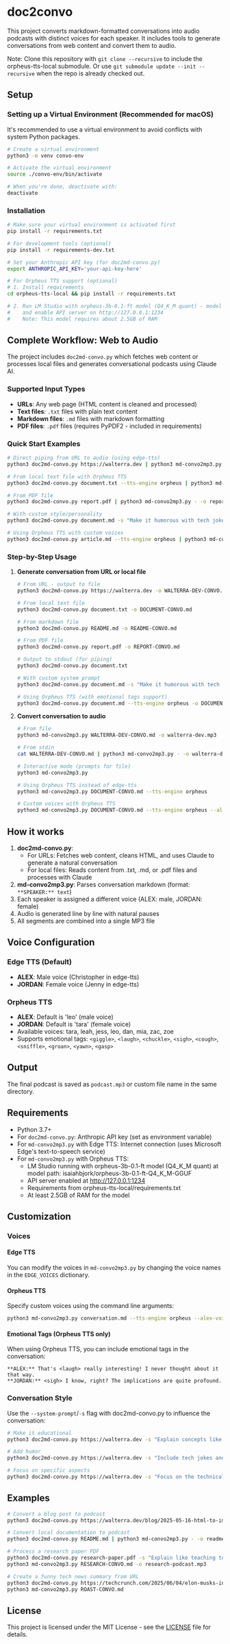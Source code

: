 # doc2convo

This project converts markdown-formatted conversations into audio podcasts with distinct voices for each speaker. It includes tools to generate conversations from web content and convert them to audio.

Note: Clone this repository with `git clone --recursive` to include the orpheus-tts-local submodule. Or use `git submodule update --init --recursive` when the repo is already checked out.

## Setup

### Setting up a Virtual Environment (Recommended for macOS)

It's recommended to use a virtual environment to avoid conflicts with system Python packages.

```bash
# Create a virtual environment
python3 -m venv convo-env

# Activate the virtual environment
source ./convo-env/bin/activate

# When you're done, deactivate with:
deactivate
```

### Installation

```bash
# Make sure your virtual environment is activated first
pip install -r requirements.txt

# For development tools (optional)
pip install -r requirements-dev.txt

# Set your Anthropic API key (for doc2md-convo.py)
export ANTHROPIC_API_KEY='your-api-key-here'

# For Orpheus TTS support (optional)
# 1. Install requirements
cd orpheus-tts-local && pip install -r requirements.txt

# 2. Run LM Studio with orpheus-3b-0.1-ft model (Q4_K_M quant) - model path: isaiahbjork/orpheus-3b-0.1-ft-Q4_K_M-GGUF
#    and enable API server on http://127.0.0.1:1234
#    Note: This model requires about 2.5GB of RAM
```

## Complete Workflow: Web to Audio

The project includes `doc2md-convo.py` which fetches web content or processes local files and generates conversational podcasts using Claude AI.

### Supported Input Types

- **URLs**: Any web page (HTML content is cleaned and processed)
- **Text files**: `.txt` files with plain text content
- **Markdown files**: `.md` files with markdown formatting
- **PDF files**: `.pdf` files (requires PyPDF2 - included in requirements)

### Quick Start Examples

```bash
# Direct piping from URL to audio (using edge-tts)
python3 doc2md-convo.py https://walterra.dev | python3 md-convo2mp3.py - -o walterra-dev.mp3

# From local text file with Orpheus TTS
python3 doc2md-convo.py document.txt --tts-engine orpheus | python3 md-convo2mp3.py - --tts-engine orpheus -o document-podcast.mp3

# From PDF file
python3 doc2md-convo.py report.pdf | python3 md-convo2mp3.py - -o report-podcast.mp3

# With custom style/personality
python3 doc2md-convo.py document.md -s "Make it humorous with tech jokes" | python3 md-convo2mp3.py -

# Using Orpheus TTS with custom voices
python3 doc2md-convo.py article.md --tts-engine orpheus | python3 md-convo2mp3.py - --tts-engine orpheus --alex-voice zac --jordan-voice zoe
```

### Step-by-Step Usage

1. **Generate conversation from URL or local file**

   ```bash
   # From URL - output to file
   python3 doc2md-convo.py https://walterra.dev -o WALTERRA-DEV-CONVO.md

   # From local text file
   python3 doc2md-convo.py document.txt -o DOCUMENT-CONVO.md

   # From markdown file
   python3 doc2md-convo.py README.md -o README-CONVO.md

   # From PDF file
   python3 doc2md-convo.py report.pdf -o REPORT-CONVO.md

   # Output to stdout (for piping)
   python3 doc2md-convo.py document.txt

   # With custom system prompt
   python3 doc2md-convo.py document.md -s "Make it humorous with tech jokes"

   # Using Orpheus TTS (with emotional tags support)
   python3 doc2md-convo.py document.md --tts-engine orpheus -o DOCUMENT-CONVO.md
   ```

2. **Convert conversation to audio**

   ```bash
   # From file
   python3 md-convo2mp3.py WALTERRA-DEV-CONVO.md -o walterra-dev.mp3

   # From stdin
   cat WALTERRA-DEV-CONVO.md | python3 md-convo2mp3.py - -o walterra-dev.mp3

   # Interactive mode (prompts for file)
   python3 md-convo2mp3.py

   # Using Orpheus TTS instead of edge-tts
   python3 md-convo2mp3.py DOCUMENT-CONVO.md --tts-engine orpheus

   # Custom voices with Orpheus TTS
   python3 md-convo2mp3.py DOCUMENT-CONVO.md --tts-engine orpheus --alex-voice zac --jordan-voice zoe
   ```

## How it works

1. **doc2md-convo.py**:
   - For URLs: Fetches web content, cleans HTML, and uses Claude to generate a natural conversation
   - For local files: Reads content from .txt, .md, or .pdf files and processes with Claude
2. **md-convo2mp3.py**: Parses conversation markdown (format: `**SPEAKER:** text`)
3. Each speaker is assigned a different voice (ALEX: male, JORDAN: female)
4. Audio is generated line by line with natural pauses
5. All segments are combined into a single MP3 file

## Voice Configuration

### Edge TTS (Default)

- **ALEX**: Male voice (Christopher in edge-tts)
- **JORDAN**: Female voice (Jenny in edge-tts)

### Orpheus TTS

- **ALEX**: Default is 'leo' (male voice)
- **JORDAN**: Default is 'tara' (female voice)
- Available voices: tara, leah, jess, leo, dan, mia, zac, zoe
- Supports emotional tags: `<giggle>`, `<laugh>`, `<chuckle>`, `<sigh>`, `<cough>`, `<sniffle>`, `<groan>`, `<yawn>`, `<gasp>`

## Output

The final podcast is saved as `podcast.mp3` or custom file name in the same directory.

## Requirements

- Python 3.7+
- For `doc2md-convo.py`: Anthropic API key (set as environment variable)
- For `md-convo2mp3.py` with Edge TTS: Internet connection (uses Microsoft Edge's text-to-speech service)
- For `md-convo2mp3.py` with Orpheus TTS:
  - LM Studio running with orpheus-3b-0.1-ft model (Q4_K_M quant) at model path: isaiahbjork/orpheus-3b-0.1-ft-Q4_K_M-GGUF
  - API server enabled at http://127.0.0.1:1234
  - Requirements from orpheus-tts-local/requirements.txt
  - At least 2.5GB of RAM for the model

## Customization

### Voices

#### Edge TTS

You can modify the voices in `md-convo2mp3.py` by changing the voice names in the `EDGE_VOICES` dictionary.

#### Orpheus TTS

Specify custom voices using the command line arguments:

```bash
python3 md-convo2mp3.py conversation.md --tts-engine orpheus --alex-voice leo --jordan-voice tara
```

#### Emotional Tags (Orpheus TTS only)

When using Orpheus TTS, you can include emotional tags in the conversation:

```
**ALEX:** That's <laugh> really interesting! I never thought about it that way.
**JORDAN:** <sigh> I know, right? The implications are quite profound.
```

### Conversation Style

Use the `--system-prompt`/`-s` flag with doc2md-convo.py to influence the conversation:

```bash
# Make it educational
python3 doc2md-convo.py https://walterra.dev -s "Explain concepts like teaching to beginners"

# Add humor
python3 doc2md-convo.py https://walterra.dev -s "Include tech jokes and puns"

# Focus on specific aspects
python3 doc2md-convo.py https://walterra.dev -s "Focus on the technical implementation details"
```

## Examples

```bash
# Convert a blog post to podcast
python3 doc2md-convo.py https://walterra.dev/blog/2025-05-16-html-to-image-rendering-server | python3 md-convo2mp3.py - -o node-html2img-render-server-podcast.mp3

# Convert local documentation to podcast
python3 doc2md-convo.py README.md | python3 md-convo2mp3.py - -o readme-podcast.mp3

# Process a research paper PDF
python3 doc2md-convo.py research-paper.pdf -s "Explain like teaching to graduate students" -o RESEARCH-CONVO.md
python3 md-convo2mp3.py RESEARCH-CONVO.md -o research-podcast.mp3

# Create a funny tech news summary from URL
python3 doc2md-convo.py https://techcrunch.com/2025/06/04/elon-musks-introduction-to-politics/ -s "Make it a roasting comedy show" -o ROAST-CONVO.md
python3 md-convo2mp3.py ROAST-CONVO.md
```

## License

This project is licensed under the MIT License - see the [LICENSE](LICENSE) file for details.
